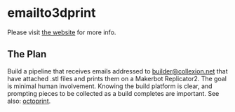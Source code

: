 # emailto3dprint

Please visit [the website](https://collexion.github.io/emailto3dprint) for more info.

## The Plan

Build a pipeline that receives emails addressed to builder@collexion.net that have attached .stl files and prints them on a Makerbot Replicator2. The goal is minimal human involvement. Knowing the build platform is clear, and prompting pieces to be collected as a build completes are important. See also: [octoprint](http://octoprint.org/).
